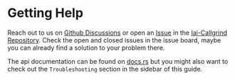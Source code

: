 # Getting Help

Reach out to us on [Github
Discussions](https://github.com/iai-callgrind/iai-callgrind/discussions) or open
an [Issue](https://github.com/iai-callgrind/iai-callgrind/issues) in the
[Iai-Callgrind
Repository](https://github.com/iai-callgrind/iai-callgrind). Check the
open and closed issues in the issue board, maybe you can already find a solution
to your problem there.

The api documentation can be found on
[docs.rs](https://docs.rs/iai-callgrind/latest/iai_callgrind/) but you might
also want to check out the `Troubleshooting` section in the sidebar of this
guide.
